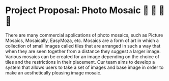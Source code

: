 # Project Proposal: Photo Mosaic :sunrise: :statue_of_liberty: :mount_fuji: :bridge_at_night:
There are many commercial applications of photo mosaics, such as Picture Mosaics, Mosaically, EasyMoza, etc. Mosaics are a form of art in which a collection of small images called tiles that are arranged in such a way that when they are seen together from a distance they suggest a larger image. Various mosaics can be created for an image depending on the choice of tiles and the restrictions in their placement. Our team aims to develop a system that allows users to take a set of images and base image in order to make an aesthetically pleasing image mosaic.
